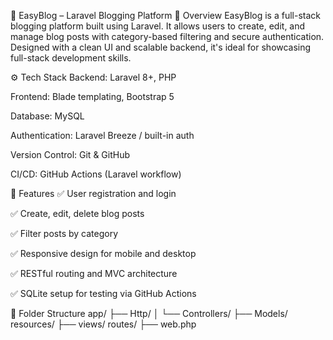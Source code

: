 📝 EasyBlog – Laravel Blogging Platform
📌 Overview
EasyBlog is a full-stack blogging platform built using Laravel. It allows users to create, edit, and manage blog posts with category-based filtering and secure authentication. Designed with a clean UI and scalable backend, it's ideal for showcasing full-stack development skills.

⚙️ Tech Stack
Backend: Laravel 8+, PHP

Frontend: Blade templating, Bootstrap 5

Database: MySQL

Authentication: Laravel Breeze / built-in auth

Version Control: Git & GitHub

CI/CD: GitHub Actions (Laravel workflow)

🚀 Features
✅ User registration and login

✅ Create, edit, delete blog posts

✅ Filter posts by category

✅ Responsive design for mobile and desktop

✅ RESTful routing and MVC architecture

✅ SQLite setup for testing via GitHub Actions

📂 Folder Structure
app/
├── Http/
│   └── Controllers/
├── Models/
resources/
├── views/
routes/
├── web.php



